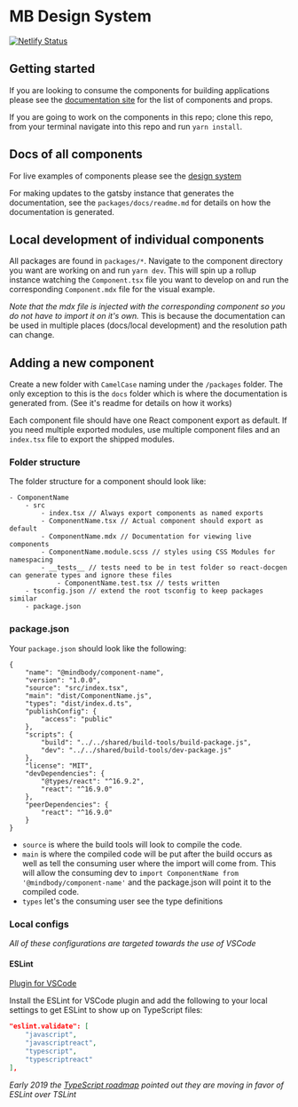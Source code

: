 # MB Design System

[![Netlify Status](https://api.netlify.com/api/v1/badges/2777df6c-361b-42f4-b149-c6672212a3db/deploy-status)](https://app.netlify.com/sites/mbkit/deploys)

## Getting started

If you are looking to consume the components for building applications please see the [documentation site](https://mbkit.netlify.com) for the list of components and props. 

If you are going to work on the components in this repo; clone this repo, from your terminal navigate into this repo and run `yarn install`. 

## Docs of all components

For live examples of components please see the [design system](https://mbkit.netlify.com)

For making updates to the gatsby instance that generates the documentation, see the `packages/docs/readme.md` for details on how the documentation is generated.

## Local development of individual components

All packages are found in `packages/*`. Navigate to the component directory you want are working on and run `yarn dev`. This will spin up a rollup instance watching the `Component.tsx` file you want to develop on and run the corresponding `Component.mdx` file for the visual example. 

*Note that the mdx file is injected with the corresponding component so you do not have to import it on it's own.* This is because the documentation can be used in multiple places (docs/local development) and the resolution path can change. 

## Adding a new component

Create a new folder with `CamelCase` naming under the `/packages` folder. The only exception to this is the `docs` folder which is where the documentation is generated from. (See it's readme for details on how it works)

Each component file should have one React component export as default. If you need multiple exported modules, use multiple component files and an `index.tsx` file to export the shipped modules. 

### Folder structure

The folder structure for a component should look like: 

```
- ComponentName
    - src
        - index.tsx // Always export components as named exports
        - ComponentName.tsx // Actual component should export as default
        - ComponentName.mdx // Documentation for viewing live components
        - ComponentName.module.scss // styles using CSS Modules for namespacing
        - __tests__ // tests need to be in test folder so react-docgen can generate types and ignore these files
            - ComponentName.test.tsx // tests written
    - tsconfig.json // extend the root tsconfig to keep packages similar
    - package.json
```

### package.json

Your `package.json` should look like the following:

```
{
    "name": "@mindbody/component-name",
    "version": "1.0.0",
    "source": "src/index.tsx",
    "main": "dist/ComponentName.js",
    "types": "dist/index.d.ts",
    "publishConfig": {
        "access": "public"
    },
    "scripts": {
        "build": "../../shared/build-tools/build-package.js",
        "dev": "../../shared/build-tools/dev-package.js"
    },
    "license": "MIT",
    "devDependencies": {
        "@types/react": "^16.9.2",
        "react": "^16.9.0"
    },
    "peerDependencies": {
        "react": "^16.9.0"
    }
}
```

- `source` is where the build tools will look to compile the code. 
- `main` is where the compiled code will be put after the build occurs as well as tell the consuming user where the import will come from. This will allow the consuming dev to `import ComponentName from '@mindbody/component-name'` and the package.json will point it to the compiled code.
- `types` let's the consuming user see the type definitions

### Local configs

*All of these configurations are targeted towards the use of VSCode*

#### ESLint

[Plugin for VSCode](https://marketplace.visualstudio.com/items?itemName=dbaeumer.vscode-eslint)

Install the ESLint for VSCode plugin and add the following to your local settings to get ESLint to show up on TypeScript files:

```JSON
"eslint.validate": [
    "javascript",
    "javascriptreact",
    "typescript",
    "typescriptreact"
],
```

*Early 2019 the [TypeScript roadmap](https://marketplace.visualstudio.com/items?itemName=dbaeumer.vscode-eslint) pointed out they are moving in favor of ESLint over TSLint*